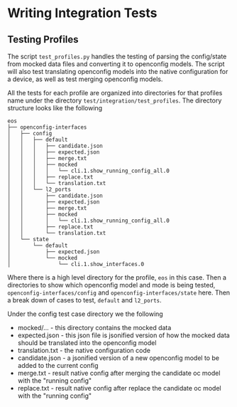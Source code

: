 # Writing Integration Tests #

## Testing Profiles ##
The script `test_profiles.py` handles the testing of parsing the config/state from mocked data
files and converting it to openconfig models. The script will also test translating openconfig 
models into the native configuration for a device, as well as test merging openconfig models.

All the tests for each profile are organized into directories for that profiles name under the
directory `test/integration/test_profiles`. The directory structure looks like the following 
```
eos
├── openconfig-interfaces
│   ├── config
│   │   ├── default
│   │   │   ├── candidate.json
│   │   │   ├── expected.json
│   │   │   ├── merge.txt
│   │   │   ├── mocked
│   │   │   │   └── cli.1.show_running_config_all.0
│   │   │   ├── replace.txt
│   │   │   └── translation.txt
│   │   └── l2_ports
│   │       ├── candidate.json
│   │       ├── expected.json
│   │       ├── merge.txt
│   │       ├── mocked
│   │       │   └── cli.1.show_running_config_all.0
│   │       ├── replace.txt
│   │       └── translation.txt
│   └── state
│       └── default
│           ├── expected.json
│           └── mocked
│               └── cli.1.show_interfaces.0
```
Where there is a high level directory for the profile, `eos` in this case.  Then a directories to 
show which openconfig model and mode is being tested, `openconfig-interfaces/config` and 
`openconfig-interfaces/state` here.  Then a break down of cases to test, `default` and `l2_ports`.

Under the config test case directory we the following
* mocked/... - this directory contains the mocked data
* expected.json - this json file is jsonified version of how the mocked data should be translated 
into the openconfig model
* translation.txt -  the native configuration code 
* candidate.json - a jsonified version of a new openconfig model to be added to the current config
* merge.txt - result native config after merging the candidate oc model with the "running config"
* replace.txt - result native config after replace the candidate oc model with the "running config"
 

